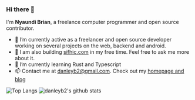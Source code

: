 ### Hi there 👋

I'm **Nyaundi Brian**, a freelance computer programmer and open source contributor.

- 🔭 I’m currently active as a freelancer and open source developer working on several projects on the web, backend and android.
- 💬 I am also building [sifhic.com](https://sifhic.com) in my free time. Feel free to ask me more about it.
- 🌱 I’m currently learning Rust and Typescript
- 📫 Contact me at danleyb2@gmail.com. Check out my [homepage and blog](https://danleyb2.online/) 

![Top Langs](https://github-readme-stats.vercel.app/api/top-langs/?username=danleyb2&hide=html,css&langs_count=7)
![danleyb2's github stats](https://github-readme-stats.vercel.app/api?username=danleyb2&show_icons=true&count_private=true&line_height=40)
